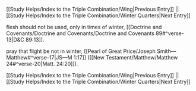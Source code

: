 [[Study Helps/Index to the Triple Combination/Wing|Previous Entry]]  ||  [[Study Helps/Index to the Triple Combination/Winter Quarters|Next Entry]]

 flesh should not be used, only in times of winter, [[Doctrine and Covenants/Doctrine and Covenants/Doctrine and Covenants 89#^verse-13|D&C 89:13]].

 pray that flight be not in winter, [[Pearl of Great Price/Joseph Smith—Matthew#^verse-17|JS—M 1:17]] ([[New Testament/Matthew/Matthew 24#^verse-20|Matt. 24:20]]).

[[Study Helps/Index to the Triple Combination/Wing|Previous Entry]]  ||  [[Study Helps/Index to the Triple Combination/Winter Quarters|Next Entry]]